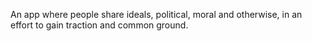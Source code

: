 An app where people share ideals, political, moral and otherwise, in an effort to gain traction and common ground.